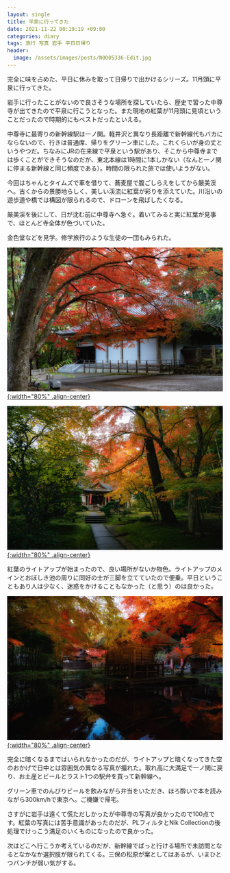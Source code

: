 ```yaml
---
layout: single
title: 平泉に行ってきた
date: 2021-11-22 00:19:19 +09:00
categories: diary
tags: 旅行 写真 岩手 平日日帰り
header:
  image: /assets/images/posts/N0005336-Edit.jpg
---
```


完全に味を占めた、平日に休みを取って日帰りで出かけるシリーズ。11月頭に平泉に行ってきた。

岩手に行ったことがないので良さそうな場所を探していたら、歴史で習った中尊寺が出てきたので平泉に行こうとなった。また現地の紅葉が11月頭に見頃ということだったので時期的にもベストだったといえる。

中尊寺に最寄りの新幹線駅は一ノ関。軽井沢と異なり長距離で新幹線代もバカにならないので、行きは普通席、帰りをグリーン車にした。これくらいが身の丈というやつだ。ちなみにJRの在来線で平泉という駅があり、そこから中尊寺までは歩くことができそうなのだが、東北本線は1時間に1本しかない（なんと一ノ関に停まる新幹線と同じ頻度である）。時間の限られた旅では使いようがない。

今回はちゃんとタイムズで車を借りて、蕎麦屋で腹ごしらえをしてから厳美渓へ。古くからの景勝地らしく、美しい渓流に紅葉が彩りを添えていた。川沿いの遊歩道や橋では構図が限られるので、ドローンを飛ばしたくなる。

厳美渓を後にして、日が沈む前に中尊寺へ急ぐ。着いてみると実に紅葉が見事で、ほとんど寺全体が色づいていた。

金色堂などを見学。修学旅行のような生徒の一団もみられた。

[![](/assets/images/posts/N0005204-Edit.jpg){:width="80%" .align-center} ](/assets/images/posts/N0005204-Edit.jpg)

[![](/assets/images/posts/N0005215-Edit.jpg){:width="80%" .align-center} ](/assets/images/posts/N0005215-Edit.jpg)

紅葉のライトアップが始まったので、良い場所がないか物色。ライトアップのメインとおぼしき池の周りに同好の士が三脚を立てていたので便乗。平日ということもあり人は少なく、迷惑をかけることもなかった（と思う）のは良かった。

[![](/assets/images/posts/N0005336-Edit.jpg){:width="80%" .align-center} ](/assets/images/posts/N0005336-Edit.jpg)

完全に暗くなるまではいられなかったのだが、ライトアップと暗くなってきた空のおかげで日中とは雰囲気の異なる写真が撮れた。取れ高に大満足で一ノ関に戻り、お土産とビールとラスト1つの駅弁を買って新幹線へ。

グリーン車でのんびりビールを飲みながら弁当をいただき、ほろ酔いで本を読みながら300km/hで東京へ。ご機嫌で帰宅。

さすがに岩手は遠くて慌ただしかったが中尊寺の写真が良かったので100点です。紅葉の写真には苦手意識があったのだが、PLフィルタとNik Collectionの後処理でけっこう満足のいくものになったので良かった。

次はどこへ行こうか考えているのだが、新幹線でぱっと行ける場所で未訪問となるとなかなか選択肢が限られてくる。三保の松原が案としてはあるが、いまひとつパンチが弱い気がする。

